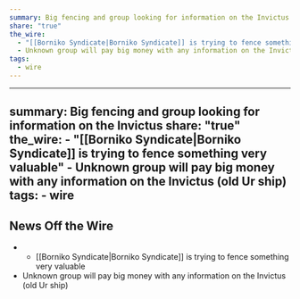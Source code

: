 ```yaml
---
summary: Big fencing and group looking for information on the Invictus
share: "true"
the_wire:
  - "[[Borniko Syndicate|Borniko Syndicate]] is trying to fence something very valuable"
  - Unknown group will pay big money with any information on the Invictus (old Ur ship)
tags:
  - wire
---
```

---
summary: Big fencing and group looking for information on the Invictus
share: "true"
the_wire:
    - "[[Borniko Syndicate|Borniko Syndicate]] is trying to fence something very valuable"
    - Unknown group will pay big money with any information on the Invictus (old Ur ship)
tags:
    - wire
---

## News Off the Wire

- - [[Borniko Syndicate|Borniko Syndicate]] is trying to fence something very valuable
- Unknown group will pay big money with any information on the Invictus (old Ur ship)


